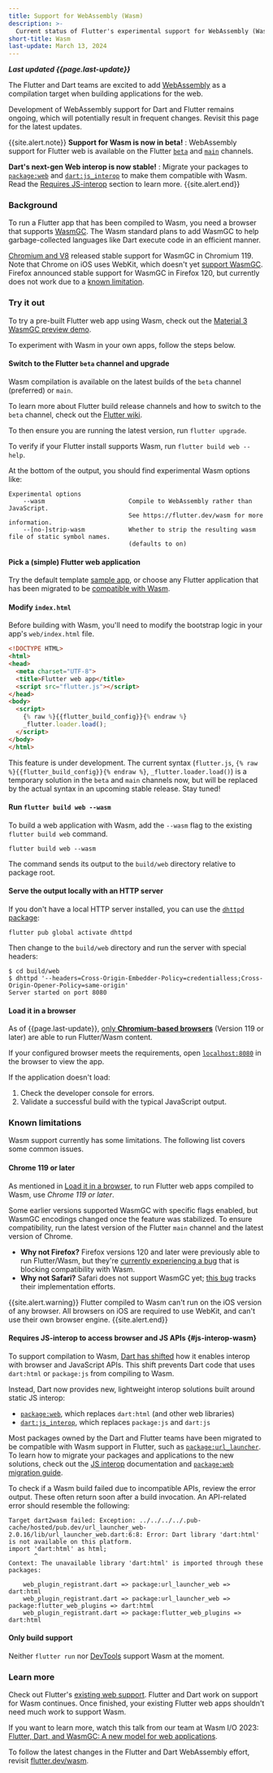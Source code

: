 ```yaml
---
title: Support for WebAssembly (Wasm)
description: >-
  Current status of Flutter's experimental support for WebAssembly (Wasm).
short-title: Wasm
last-update: March 13, 2024
---
```


**_Last updated {{page.last-update}}_**

The Flutter and Dart teams are excited to add
[WebAssembly](https://webassembly.org/) as a compilation target when building
applications for the web.

Development of WebAssembly support for Dart and Flutter remains ongoing,
which will potentially result in frequent changes. 
Revisit this page for the latest updates.

{{site.alert.note}}
  **Support for Wasm is now in beta!**
  : WebAssembly support for Flutter web is
    available on the Flutter [`beta`][] and [`main`][] channels.

  **Dart's next-gen Web interop is now stable!**
  : Migrate your packages to [`package:web`][] and [`dart:js_interop`][]
    to make them compatible with Wasm. Read the
    [Requires JS-interop](#js-interop-wasm)
    section to learn more. 
{{site.alert.end}}

[`beta`]: {{site.github}}/flutter/flutter/wiki/flutter-build-release-channels#beta
[`main`]: {{site.github}}/flutter/flutter/wiki/flutter-build-release-channels#master-aka-main
[`package:web`]: {{site.pub-pkg}}/web
[`dart:js_interop`]: {{site.dart.api}}/{{site.dart.sdk.channel}}/dart-js_interop 

### Background

To run a Flutter app that has been compiled to Wasm,
you need a browser that supports [WasmGC][].
The Wasm standard plans to add WasmGC to help garbage-collected languages
like Dart execute code in an efficient manner.

[Chromium and V8][] released stable support for WasmGC in Chromium 119.
Note that Chrome on iOS uses WebKit, which doesn't yet [support WasmGC][].
Firefox announced stable support for WasmGC in Firefox 120,
but currently does not work due to a [known limitation](#known-limitations). 

[WasmGC]: https://github.com/WebAssembly/gc/tree/main/proposals/gc
[Chromium and V8]: https://chromestatus.com/feature/6062715726462976
[support WasmGC]: https://bugs.webkit.org/show_bug.cgi?id=247394
[issue]: https://bugzilla.mozilla.org/show_bug.cgi?id=1788206

### Try it out

To try a pre-built Flutter web app using Wasm, check out the
[Material 3 WasmGC preview demo](https://flutterweb-wasm.web.app/).

To experiment with Wasm in your own apps, follow the steps below.

#### Switch to the Flutter `beta` channel and upgrade

Wasm compilation is available on the latest builds of
the `beta` channel (preferred) or `main`.

To learn more about Flutter build release channels and how to switch to
the `beta` channel, check out the
[Flutter wiki](https://github.com/flutter/flutter/wiki/Flutter-build-release-channels).

To then ensure you are running the latest version,
run `flutter upgrade`.

To verify if your Flutter install supports Wasm,
run `flutter build web --help`.

At the bottom of the output, you should find experimental Wasm options like:

```console
Experimental options
    --wasm                       Compile to WebAssembly rather than JavaScript.
                                 See https://flutter.dev/wasm for more information.
    --[no-]strip-wasm            Whether to strip the resulting wasm file of static symbol names.
                                 (defaults to on)
```

#### Pick a (simple) Flutter web application

Try the default template [sample app][], or choose any Flutter application
that has been migrated to be
[compatible with Wasm](#js-interop-wasm).

[sample app]: /get-started/test-drive

#### Modify `index.html`

Before building with Wasm, you'll need to modify the bootstrap logic in
your app's `web/index.html` file.

```html
<!DOCTYPE HTML>
<html>
<head>
  <meta charset="UTF-8">
  <title>Flutter web app</title>
  <script src="flutter.js"></script>
</head>
<body>
  <script>
    {% raw %}{{flutter_build_config}}{% endraw %}
    _flutter.loader.load();
  </script>
</body>
</html>
```

This feature is under development. The current syntax
(`flutter.js`, `{% raw %}{{flutter_build_config}}{% endraw %}`,
`_flutter.loader.load()`) is a temporary solution in the `beta` and `main`
channels now, but will be replaced by the actual syntax in an upcoming stable
release. Stay tuned!

#### Run `flutter build web --wasm`

To build a web application with Wasm, add the `--wasm` flag to
the existing `flutter build web` command.

```console
flutter build web --wasm
```

The command sends its output to the `build/web` directory relative to
package root.

#### Serve the output locally with an HTTP server

If you don't have a local HTTP server installed, you can use the
[`dhttpd` package]({{site.pub-pkg}}/dhttpd):

```terminal
flutter pub global activate dhttpd
```

Then change to the `build/web` directory
and run the server with special headers:

```terminal
$ cd build/web
$ dhttpd '--headers=Cross-Origin-Embedder-Policy=credentialless;Cross-Origin-Opener-Policy=same-origin'
Server started on port 8080
```

#### Load it in a browser

As of {{page.last-update}},
[only **Chromium-based browsers**](#chrome-119-or-later)
(Version 119 or later) are able to run Flutter/Wasm content. 

If your configured browser meets the requirements, open
[`localhost:8080`](http://localhost:8080) in the browser to view the app.

If the application doesn't load:

1. Check the developer console for errors.
1. Validate a successful build with the typical JavaScript output.

### Known limitations

Wasm support currently has some limitations.
The following list covers some common issues.

#### Chrome 119 or later

As mentioned in [Load it in a browser](#load-it-in-a-browser), 
to run Flutter web apps compiled to Wasm, 
use _Chrome 119 or later_.

Some earlier versions supported WasmGC with specific flags enabled,
but WasmGC encodings changed once the feature was stabilized.
To ensure compatibility, run the latest version of the Flutter `main` channel
and the latest version of Chrome.

- **Why not Firefox?**
  Firefox versions 120 and later were previously able to run Flutter/Wasm,
  but they're [currently experiencing a bug][] that is
  blocking compatibility with Wasm.
- **Why not Safari?**
  Safari does not support WasmGC yet; [this bug][] tracks their
  implementation efforts.
  
{{site.alert.warning}}
  Flutter compiled to Wasm can't run on the iOS version of any browser.
  All browsers on iOS are required to use WebKit,
  and can't use their own browser engine.
{{site.alert.end}}

[currently experiencing a bug]: https://bugzilla.mozilla.org/show_bug.cgi?id=1788206
[this bug]: https://bugs.webkit.org/show_bug.cgi?id=247394

#### Requires JS-interop to access browser and JS APIs {#js-interop-wasm}

To support compilation to Wasm, [Dart has shifted][JS interop]
how it enables interop with browser and JavaScript APIs.
This shift prevents Dart code that uses `dart:html` or `package:js`
from compiling to Wasm.

Instead, Dart now provides new, lightweight interop solutions built around
static JS interop:

- [`package:web`][], which replaces `dart:html` (and other web libraries)
- [`dart:js_interop`][], which replaces `package:js` and `dart:js`

Most packages owned by the Dart and Flutter teams have been
migrated to be compatible with Wasm support in Flutter,
such as [`package:url_launcher`][].
To learn how to migrate your packages and applications to the new solutions,
check out the [JS interop][] documentation and [`package:web` migration guide][].

To check if a Wasm build failed due to
incompatible APIs, review the error output.
These often return soon after a build invocation.
An API-related error should resemble the following:

```plaintext
Target dart2wasm failed: Exception: ../../../../.pub-cache/hosted/pub.dev/url_launcher_web-2.0.16/lib/url_launcher_web.dart:6:8: Error: Dart library 'dart:html' is not available on this platform.
import 'dart:html' as html;
       ^
Context: The unavailable library 'dart:html' is imported through these packages:

    web_plugin_registrant.dart => package:url_launcher_web => dart:html
    web_plugin_registrant.dart => package:url_launcher_web => package:flutter_web_plugins => dart:html
    web_plugin_registrant.dart => package:flutter_web_plugins => dart:html
```

[`package:url_launcher`]: {{site.pub-pkg}}/url_launcher
[`package:web` migration guide]: {{site.dart-site}}/interop/js-interop/package-web
[JS interop]: {{site.dart-site}}/interop/js-interop

#### Only build support

Neither `flutter run` nor [DevTools](/tools/devtools) support
Wasm at the moment.

### Learn more

Check out Flutter's
[existing web support]({{site.main-url}}/multi-platform/web).
Flutter and Dart work on support for Wasm continues.
Once finished, your existing Flutter web apps
shouldn't need much work to support Wasm.

If you want to learn more, watch this talk from our team at Wasm I/O 2023:
[Flutter, Dart, and WasmGC: A new model for web applications](https://youtu.be/Nkjc9r0WDNo).

To follow the latest changes in the Flutter and Dart WebAssembly effort,
revisit [flutter.dev/wasm]({{site.main-url}}/wasm).
